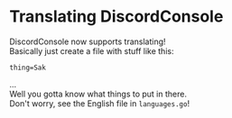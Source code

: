 # Translating DiscordConsole

DiscordConsole now supports translating!  
Basically just create a file with stuff like this:  

```
thing=Sak
```

...  
Well you gotta know what things to put in there.  
Don't worry, see the English file in `languages.go`!
